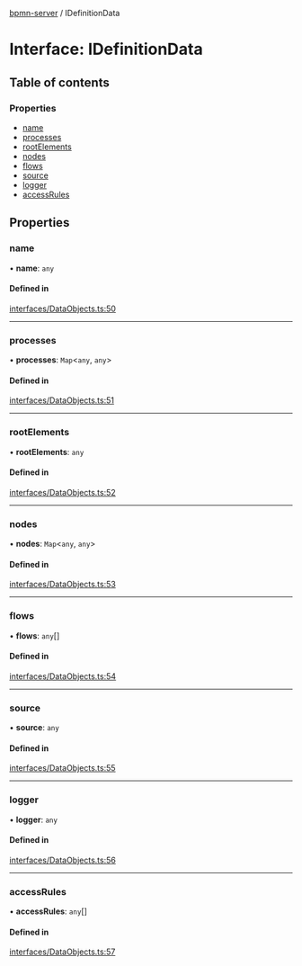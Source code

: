 [bpmn-server](../readme.md) / IDefinitionData

# Interface: IDefinitionData

## Table of contents

### Properties

- [name](IDefinitionData.md#name)
- [processes](IDefinitionData.md#processes)
- [rootElements](IDefinitionData.md#rootelements)
- [nodes](IDefinitionData.md#nodes)
- [flows](IDefinitionData.md#flows)
- [source](IDefinitionData.md#source)
- [logger](IDefinitionData.md#logger)
- [accessRules](IDefinitionData.md#accessrules)

## Properties

### name

• **name**: `any`

#### Defined in

[interfaces/DataObjects.ts:50](https://github.com/bpmnServer/bpmn-server/blob/d8a5b7d/src/interfaces/DataObjects.ts#L50)

___

### processes

• **processes**: `Map`\<`any`, `any`\>

#### Defined in

[interfaces/DataObjects.ts:51](https://github.com/bpmnServer/bpmn-server/blob/d8a5b7d/src/interfaces/DataObjects.ts#L51)

___

### rootElements

• **rootElements**: `any`

#### Defined in

[interfaces/DataObjects.ts:52](https://github.com/bpmnServer/bpmn-server/blob/d8a5b7d/src/interfaces/DataObjects.ts#L52)

___

### nodes

• **nodes**: `Map`\<`any`, `any`\>

#### Defined in

[interfaces/DataObjects.ts:53](https://github.com/bpmnServer/bpmn-server/blob/d8a5b7d/src/interfaces/DataObjects.ts#L53)

___

### flows

• **flows**: `any`[]

#### Defined in

[interfaces/DataObjects.ts:54](https://github.com/bpmnServer/bpmn-server/blob/d8a5b7d/src/interfaces/DataObjects.ts#L54)

___

### source

• **source**: `any`

#### Defined in

[interfaces/DataObjects.ts:55](https://github.com/bpmnServer/bpmn-server/blob/d8a5b7d/src/interfaces/DataObjects.ts#L55)

___

### logger

• **logger**: `any`

#### Defined in

[interfaces/DataObjects.ts:56](https://github.com/bpmnServer/bpmn-server/blob/d8a5b7d/src/interfaces/DataObjects.ts#L56)

___

### accessRules

• **accessRules**: `any`[]

#### Defined in

[interfaces/DataObjects.ts:57](https://github.com/bpmnServer/bpmn-server/blob/d8a5b7d/src/interfaces/DataObjects.ts#L57)
